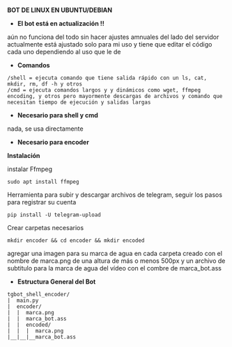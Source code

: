 **BOT DE LINUX EN UBUNTU/DEBIAN**

- **El bot está en actualización !!**

aún no funciona del todo sin hacer ajustes amnuales del lado del servidor
actualmente está ajustado solo para mi uso y tiene que editar el código cada uno dependiendo al uso que le de

- **Comandos**
```
/shell = ejecuta comando que tiene salida rápido con un ls, cat, mkdir, rm, df -h y otros
/cmd = ejecuta comandos largos y y dinámicos como wget, ffmpeg encoding, y otros pero mayormente descargas de archivos y comando que necesitan tiempo de ejecución y salidas largas 
```
- **Necesario para shell y cmd**

nada, se usa directamente

- **Necesario para encoder**

**Instalación**

instalar Ffmpeg
```
sudo apt install ffmpeg
```

Herramienta para subir y descargar archivos de telegram, seguir los pasos para registrar su cuenta
```
pip install -U telegram-upload
```

Crear carpetas necesarios
```
mkdir encoder && cd encoder && mkdir encoded
```

agregar una imagen para su marca de agua en cada carpeta creado con el nombre de marca.png de una altura de más o menos 500px
y un archivo de subtitulo para la marca de agua del vídeo con el combre de marca_bot.ass

- **Estructura General del Bot**
```
tgbot_shell_encoder/
|  main.py
|  encoder/
|  |  marca.png
|  |  marca_bot.ass
|  |  encoded/
|  |  |  marca.png
|__|__|__marca_bot.ass
```
